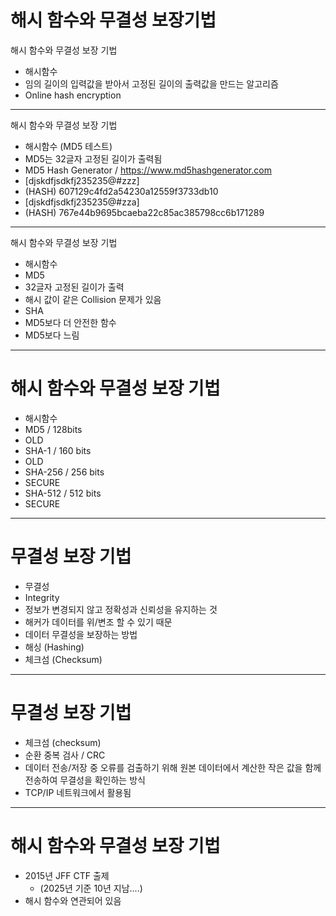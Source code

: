 # 해시 함수와 무결성 보장기법


해시 함수와 무결성 보장 기법

- 해시함수
- 임의 길이의 입력값을 받아서 고정된 길이의 출력값을 만드는 알고리즘
- Online hash encryption

---

해시 함수와 무결성 보장 기법

- 해시함수 (MD5 테스트)
- MD5는 32글자 고정된 길이가 출력됨
- MD5 Hash Generator / https://www.md5hashgenerator.com
- [djskdfjsdkfj235235@#zzz]
- (HASH) 607129c4fd2a54230a12559f3733db10
- [djskdfjsdkfj235235@#zza]
- (HASH) 767e44b9695bcaeba22c85ac385798cc6b171289

---

해시 함수와 무결성 보장 기법

- 해시함수
- MD5
- 32글자 고정된 길이가 출력
- 해시 값이 같은 Collision 문제가 있음
- SHA
- MD5보다 더 안전한 함수
- MD5보다 느림

---

# 해시 함수와 무결성 보장 기법 

- 해시함수
- MD5 / 128bits
- OLD
- SHA-1 / 160 bits
- OLD
- SHA-256 / 256 bits
- SECURE
- SHA-512 / 512 bits
- SECURE

---

# 무결성 보장 기법 

- 무결성
- Integrity
- 정보가 변경되지 않고 정확성과 신뢰성을 유지하는 것
- 해커가 데이터를 위/변조 할 수 있기 때문
- 데이터 무결성을 보장하는 방법
- 해싱 (Hashing)
- 체크섬 (Checksum)

---

# 무결성 보장 기법 

- 체크섬 (checksum)
- 순환 중복 검사 / CRC
- 데이터 전송/저장 중 오류를 검출하기 위해 원본 데이터에서 계산한 작은 값을 함께 전송하여 무결성을 확인하는 방식
- TCP/IP 네트워크에서 활용됨

---

# 해시 함수와 무결성 보장 기법

- 2015년 JFF CTF 출제
  - (2025년 기준 10년 지남....)
- 해시 함수와 연관되어 있음
